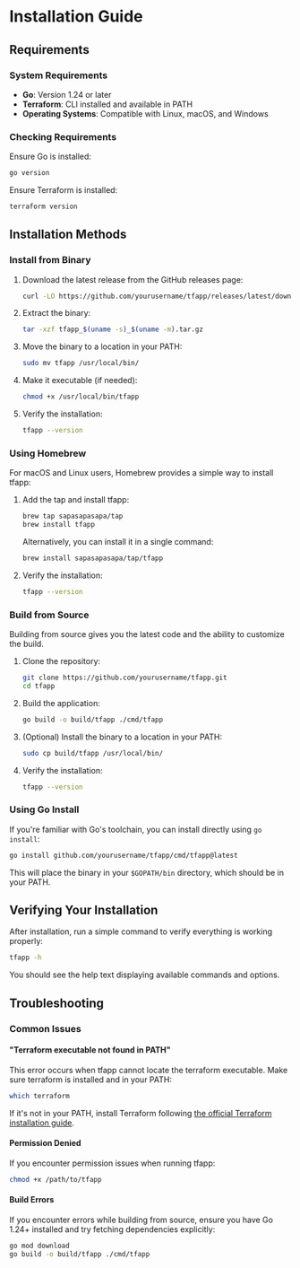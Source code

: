 # Installation Guide

## Requirements

### System Requirements

- **Go**: Version 1.24 or later
- **Terraform**: CLI installed and available in PATH
- **Operating Systems**: Compatible with Linux, macOS, and Windows

### Checking Requirements

Ensure Go is installed:
```bash
go version
```

Ensure Terraform is installed:
```bash
terraform version
```

## Installation Methods

### Install from Binary

1. Download the latest release from the GitHub releases page:
   ```bash
   curl -LO https://github.com/yourusername/tfapp/releases/latest/download/tfapp_$(uname -s)_$(uname -m).tar.gz
   ```

2. Extract the binary:
   ```bash
   tar -xzf tfapp_$(uname -s)_$(uname -m).tar.gz
   ```

3. Move the binary to a location in your PATH:
   ```bash
   sudo mv tfapp /usr/local/bin/
   ```

4. Make it executable (if needed):
   ```bash
   chmod +x /usr/local/bin/tfapp
   ```

5. Verify the installation:
   ```bash
   tfapp --version
   ```

### Using Homebrew

For macOS and Linux users, Homebrew provides a simple way to install tfapp:

1. Add the tap and install tfapp:
   ```bash
   brew tap sapasapasapa/tap
   brew install tfapp
   ```

   Alternatively, you can install it in a single command:
   ```bash
   brew install sapasapasapa/tap/tfapp
   ```

2. Verify the installation:
   ```bash
   tfapp --version
   ```

### Build from Source

Building from source gives you the latest code and the ability to customize the build.

1. Clone the repository:
   ```bash
   git clone https://github.com/yourusername/tfapp.git
   cd tfapp
   ```

2. Build the application:
   ```bash
   go build -o build/tfapp ./cmd/tfapp
   ```

3. (Optional) Install the binary to a location in your PATH:
   ```bash
   sudo cp build/tfapp /usr/local/bin/
   ```

4. Verify the installation:
   ```bash
   tfapp --version
   ```

### Using Go Install

If you're familiar with Go's toolchain, you can install directly using `go install`:

```bash
go install github.com/yourusername/tfapp/cmd/tfapp@latest
```

This will place the binary in your `$GOPATH/bin` directory, which should be in your PATH.

## Verifying Your Installation

After installation, run a simple command to verify everything is working properly:

```bash
tfapp -h
```

You should see the help text displaying available commands and options.

## Troubleshooting

### Common Issues

#### "Terraform executable not found in PATH"

This error occurs when tfapp cannot locate the terraform executable. Make sure terraform is installed and in your PATH:

```bash
which terraform
```

If it's not in your PATH, install Terraform following [the official Terraform installation guide](https://learn.hashicorp.com/tutorials/terraform/install-cli).

#### Permission Denied

If you encounter permission issues when running tfapp:

```bash
chmod +x /path/to/tfapp
```

#### Build Errors

If you encounter errors while building from source, ensure you have Go 1.24+ installed and try fetching dependencies explicitly:

```bash
go mod download
go build -o build/tfapp ./cmd/tfapp
``` 